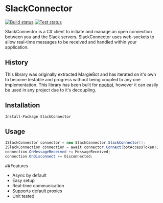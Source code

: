 # SlackConnector 

[![Build status](https://ci.appveyor.com/api/projects/status/yo4ae1it36u9o57i?svg=true)](https://ci.appveyor.com/project/ebrucucen/slackconnector) [![Test status](http://teststatusbadge.azurewebsites.net/api/status/ebrucucen/slackconnector)](https://ci.appveyor.com/project/ebrucucen/slackconnector) 




SlackConnector is a C# client to initiate and manage an open connection between you and the Slack servers. SlackConnector uses web-sockets to allow real-time messages to be received and handled within your application.

## History
This library was originally extracted MargieBot and has iterated on it's own to become testable and progress without being coupled to any one implementation. This library has been built for [noobot](http://github.com/noobot/noobot), however it can easily be used in any project due to it's decoupling.


## Installation
 
```
Install-Package SlackConnector
```


## Usage

``` cs
ISlackConnector connector = new SlackConnector.SlackConnector();
ISlackConnection connection = await connector.Connect(botAccessToken);
connection.OnMessageReceived += MessageReceived;
connection.OnDisconnect += Disconnected;
```

##Features

 - Async by default
 - Easy setup
 - Real-time communication
 - Supports default proxies
 - Unit tested
